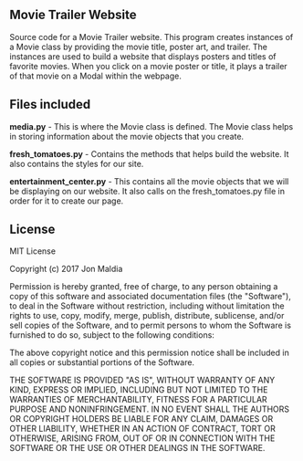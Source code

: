 ## Movie Trailer Website

Source code for a Movie Trailer website. This program creates instances of a Movie class by providing the movie title, poster art, and trailer. The instances are used to build a website that displays posters and titles of favorite movies. When you click on a movie poster or title, it plays a trailer of that movie on a Modal within the webpage. 


## Files included

**media.py** - This is where the Movie class is defined. The Movie class helps in storing information about the movie objects that you create. 

**fresh_tomatoes.py** - Contains the methods that helps build the website. It also contains the styles for our site.

**entertainment_center.py** - This contains all the movie objects that we will be displaying on our website. It also calls on the fresh_tomatoes.py file in order for it to create our page. 

## License

MIT License

Copyright (c) 2017 Jon Maldia

Permission is hereby granted, free of charge, to any person obtaining a copy
of this software and associated documentation files (the "Software"), to deal
in the Software without restriction, including without limitation the rights
to use, copy, modify, merge, publish, distribute, sublicense, and/or sell
copies of the Software, and to permit persons to whom the Software is
furnished to do so, subject to the following conditions:

The above copyright notice and this permission notice shall be included in all
copies or substantial portions of the Software.

THE SOFTWARE IS PROVIDED "AS IS", WITHOUT WARRANTY OF ANY KIND, EXPRESS OR
IMPLIED, INCLUDING BUT NOT LIMITED TO THE WARRANTIES OF MERCHANTABILITY,
FITNESS FOR A PARTICULAR PURPOSE AND NONINFRINGEMENT. IN NO EVENT SHALL THE
AUTHORS OR COPYRIGHT HOLDERS BE LIABLE FOR ANY CLAIM, DAMAGES OR OTHER
LIABILITY, WHETHER IN AN ACTION OF CONTRACT, TORT OR OTHERWISE, ARISING FROM,
OUT OF OR IN CONNECTION WITH THE SOFTWARE OR THE USE OR OTHER DEALINGS IN THE
SOFTWARE.
